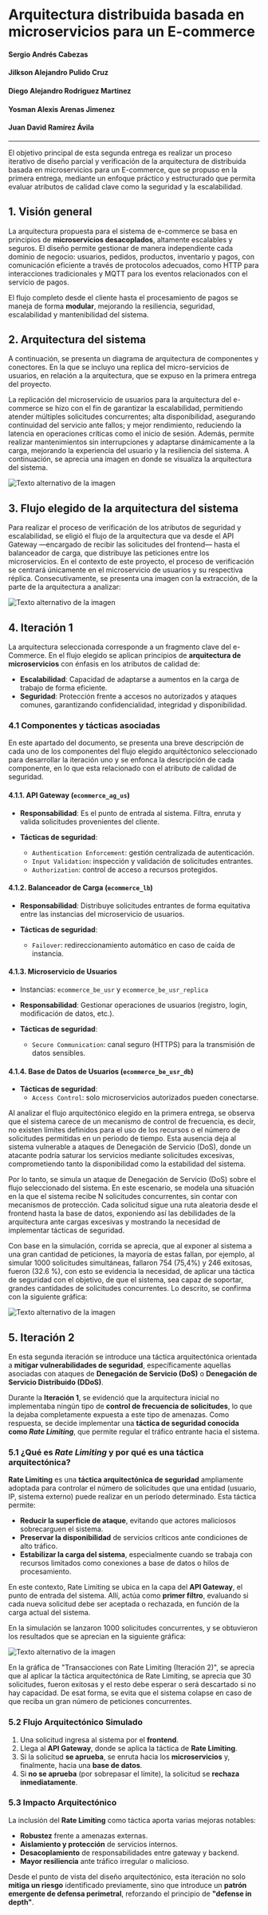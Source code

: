 # Arquitectura distribuida basada en microservicios para un E-commerce 

#### Sergio Andrés Cabezas
#### Jilkson Alejandro Pulido Cruz
#### Diego Alejandro Rodriguez Martinez
#### Yosman Alexis Arenas Jimenez
#### Juan David Ramírez Ávila

---
El objetivo principal de esta segunda entrega es realizar un proceso iterativo de diseño parcial y verificación de la arquitectura de distribuida basada en microservicios para un E-commerce, que se propuso en la primera entrega, mediante un enfoque práctico y estructurado que permita evaluar atributos de calidad clave como la seguridad y la escalabilidad.


## 1. Visión general
La arquitectura propuesta para el sistema de e-commerce se basa en principios de **microservicios desacoplados**, altamente escalables y seguros. El diseño permite gestionar de manera independiente cada dominio de negocio: usuarios, pedidos, productos, inventario y pagos, con comunicación eficiente a través de protocolos adecuados, como HTTP para interacciones tradicionales y MQTT para los eventos relacionados con el servicio de pagos.

El flujo completo desde el cliente hasta el procesamiento de pagos se maneja de forma **modular**, mejorando la resiliencia, seguridad, escalabilidad y mantenibilidad del sistema.


## 2. Arquitectura del sistema 

A continuación, se presenta un diagrama de arquitectura de componentes y conectores. En la que se incluyo una replica del micro-servicios de usuarios, en relación a la arquitectura, que se expuso en la primera entrega del proyecto. 

La replicación del microservicio de usuarios para la arquitectura del e-commerce se hizo con el fin de garantizar la escalabilidad, permitiendo atender múltiples solicitudes concurrentes; alta disponibilidad, asegurando continuidad del servicio ante fallos; y mejor rendimiento, reduciendo la latencia en operaciones críticas como el inicio de sesión. Además, permite realizar mantenimientos sin interrupciones y adaptarse dinámicamente a la carga, mejorando la experiencia del usuario y la resiliencia del sistema. A continuación, se aprecia una imagen en donde se visualiza la arquitectura del sistema. 

![Texto alternativo de la imagen](imagenes/Arquitectura.png)

## 3. Flujo elegido de la arquitectura del sistema 

Para realizar el proceso de verificación de los atributos de seguridad y escalabilidad, se eligió el flujo de la arquitectura que va desde el API Gateway —encargado de recibir las solicitudes del frontend— hasta el balanceador de carga, que distribuye las peticiones entre los microservicios. En el contexto de este proyecto, el proceso de verificación se centrará únicamente en el microservicio de usuarios y su respectiva réplica. Consecutivamente, se presenta una imagen con la extracción, de la parte de la arquitectura a analizar: 


![Texto alternativo de la imagen](imagenes/FlujoSimplificado.png)


## 4. Iteración 1 

La arquitectura seleccionada corresponde a un fragmento clave del e-Commerce. En el flujo elegido se aplican principios de **arquitectura de microservicios** con énfasis en los atributos de calidad de:

- **Escalabilidad**: Capacidad de adaptarse a aumentos en la carga de trabajo de forma eficiente.
- **Seguridad**: Protección frente a accesos no autorizados y ataques comunes, garantizando confidencialidad, integridad y disponibilidad.

### 4.1 Componentes y tácticas asociadas

En este apartado del documento, se presenta una breve descripción de cada uno de los componentes del flujo elegido arquitéctonico seleccionado para desarrollar la iteración uno y se enfonca la descripción de cada componente, en lo que esta relacionado con el atributo de calidad de seguridad. 

#### 4.1.1. **API Gateway** (`ecommerce_ag_us`)

- **Responsabilidad**: Es el punto de entrada al sistema. Filtra, enruta y valida solicitudes provenientes del cliente.

- **Tácticas de seguridad**:
  - `Authentication Enforcement`: gestión centralizada de autenticación.
  - `Input Validation`: inspección y validación de solicitudes entrantes.
  - `Authorization`: control de acceso a recursos protegidos.


#### 4.1.2. **Balanceador de Carga** (`ecommerce_lb`)

- **Responsabilidad**: Distribuye solicitudes entrantes de forma equitativa entre las instancias del microservicio de usuarios.

- **Tácticas de seguridad**:
  - `Failover`: redireccionamiento automático en caso de caída de instancia.


#### 4.1.3. **Microservicio de Usuarios**  
- Instancias: `ecommerce_be_usr` y `ecommerce_be_usr_replica`

- **Responsabilidad**: Gestionar operaciones de usuarios (registro, login, modificación de datos, etc.).

- **Tácticas de seguridad**:
  - `Secure Communication`: canal seguro (HTTPS) para la transmisión de datos sensibles.


#### 4.1.4. **Base de Datos de Usuarios** (`ecommerce_be_usr_db`)

- **Tácticas de seguridad**:
  - `Access Control`: solo microservicios autorizados pueden conectarse.


Al analizar el flujo arquitectónico elegido en la primera entrega, se observa que el sistema carece de un mecanismo de control de frecuencia, es decir, no existen límites definidos para el uso de los recursos o el número de solicitudes permitidas en un periodo de tiempo. Esta ausencia deja al sistema vulnerable a ataques de Denegación de Servicio (DoS), donde un atacante podría saturar los servicios mediante solicitudes excesivas, comprometiendo tanto la disponibilidad como la estabilidad del sistema. 

Por lo tanto, se simula un ataque de Denegación de Servicio (DoS) sobre el flujo seleccionado del sistema. En este escenario, se modela una situación en la que el sistema recibe N solicitudes concurrentes, sin contar con mecanismos de protección. Cada solicitud sigue una ruta aleatoria desde el frontend hasta la base de datos, exponiendo así las debilidades de la arquitectura ante cargas excesivas y mostrando la necesidad de implementar tácticas de seguridad.

Con base en la simulación, corrida se aprecia, que al exponer al sistema a una gran cantidad de peticiones, la mayoría de estas fallan, por ejemplo, al simular 1000 solicitudes simultáneas, fallaron 754 (75,4%) y 246 exitosas, fueron (32.6 %), con esto se evidencia la necesidad, de aplicar una táctica de seguridad con el objetivo, de que el sistema, sea capaz de soportar, grandes cantidades de solicitudes concurrentes. Lo descrito, se confirma con la siguiente gráfica: 


![Texto alternativo de la imagen](imagenes/Sin_rate_limit.png)

## 5. Iteración 2

En esta segunda iteración se introduce una táctica arquitectónica orientada a **mitigar vulnerabilidades de seguridad**, específicamente aquellas asociadas con ataques de **Denegación de Servicio (DoS)** o **Denegación de Servicio Distribuido (DDoS)**. 

Durante la **Iteración 1**, se evidenció que la arquitectura inicial no implementaba ningún tipo de **control de frecuencia de solicitudes**, lo que la dejaba completamente expuesta a este tipo de amenazas. Como respuesta, se decide implementar una **táctica de seguridad conocida como _Rate Limiting_**, que permite regular el tráfico entrante hacia el sistema.

### 5.1 ¿Qué es *Rate Limiting* y por qué es una táctica arquitectónica?

 **Rate Limiting** es una **táctica arquitectónica de seguridad** ampliamente adoptada para controlar el número de solicitudes que una entidad (usuario, IP, sistema externo) puede realizar en un período determinado. Esta táctica permite:

- **Reducir la superficie de ataque**, evitando que actores maliciosos sobrecarguen el sistema.
- **Preservar la disponibilidad** de servicios críticos ante condiciones de alto tráfico.
- **Estabilizar la carga del sistema**, especialmente cuando se trabaja con recursos limitados como conexiones a base de datos o hilos de procesamiento.

En este contexto, Rate Limiting se ubica en la capa del **API Gateway**, el punto de entrada del sistema. Allí, actúa como **primer filtro**, evaluando si cada nueva solicitud debe ser aceptada o rechazada, en función de la carga actual del sistema.

En la simulación se lanzaron 1000 solicitudes concurrentes,  y se obtuvieron los resultados que se aprecian en la siguiente gráfica: 

![Texto alternativo de la imagen](imagenes/TransaccionesRateLimit.png)

En la gráfica de "Transacciones con Rate Limiting (Iteración 2)", se aprecia que al aplicar la táctica arquitectónica de Rate Limiting, se aprecia que 30 solicitudes, fueron exitosas y el resto debe esperar o será descartado si no hay capacidad. De esat forma, se evita que el sistema colapse en caso de que reciba un gran número de peticiones concurrentes. 


### 5.2 Flujo Arquitectónico Simulado

1. Una solicitud ingresa al sistema por el **frontend**.
2. Llega al **API Gateway**, donde se aplica la táctica de **Rate Limiting**.
3. Si la solicitud **se aprueba**, se enruta hacia los **microservicios** y, finalmente, hacia una **base de datos**.
4. Si **no se aprueba** (por sobrepasar el límite), la solicitud se **rechaza inmediatamente**.


### 5.3 Impacto Arquitectónico

La inclusión del **Rate Limiting** como táctica aporta varias mejoras notables:

- **Robustez** frente a amenazas externas.  
- **Aislamiento y protección** de servicios internos.  
- **Desacoplamiento** de responsabilidades entre gateway y backend.  
- **Mayor resiliencia** ante tráfico irregular o malicioso.

Desde el punto de vista del diseño arquitectónico, esta iteración no solo **mitiga un riesgo** identificado previamente, sino que introduce un **patrón emergente de defensa perimetral**, reforzando el principio de **"defense in depth"**.


